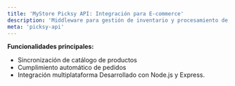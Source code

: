 ```yaml
---
title: 'MyStore Picksy API: Integración para E-commerce'
description: 'Middleware para gestión de inventario y procesamiento de pedidos'
meta: 'picksy-api'
---
```


**Funcionalidades principales:**

- Sincronización de catálogo de productos
- Cumplimiento automático de pedidos
- Integración multiplataforma
  Desarrollado con Node.js y Express.
